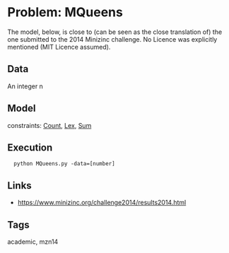 # Problem: MQueens

The model, below, is close to (can be seen as the close translation of) the one submitted to the 2014 Minizinc challenge.
No Licence was explicitly mentioned (MIT Licence assumed).

## Data
  An integer n

## Model
  constraints: [Count](https://pycsp.org/documentation/constraints/Count), [Lex](https://pycsp.org/documentation/constraints/Lex), [Sum](https://pycsp.org/documentation/constraints/Sum)

## Execution
```
  python MQueens.py -data=[number]
```

## Links
  - https://www.minizinc.org/challenge2014/results2014.html

## Tags
  academic, mzn14
